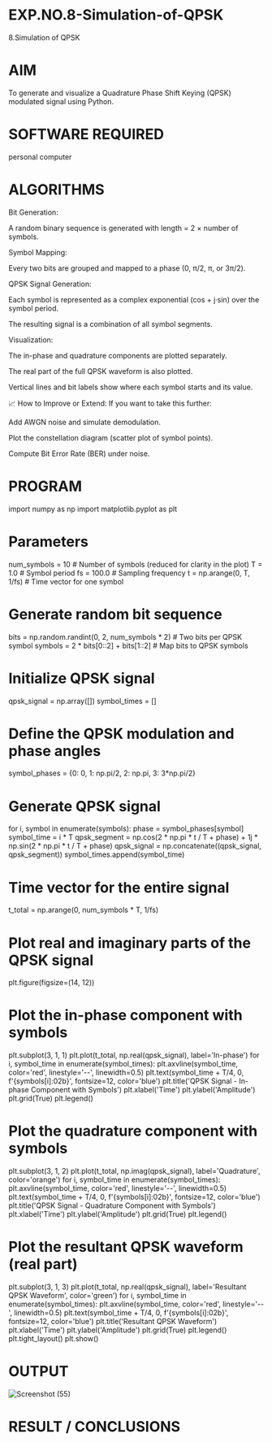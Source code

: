 # EXP.NO.8-Simulation-of-QPSK

8.Simulation of QPSK

# AIM
To generate and visualize a Quadrature Phase Shift Keying (QPSK) modulated signal using Python.
# SOFTWARE REQUIRED
personal computer
# ALGORITHMS
Bit Generation:

A random binary sequence is generated with length = 2 × number of symbols.

Symbol Mapping:

Every two bits are grouped and mapped to a phase (0, π/2, π, or 3π/2).

QPSK Signal Generation:

Each symbol is represented as a complex exponential (cos + j·sin) over the symbol period.

The resulting signal is a combination of all symbol segments.

Visualization:

The in-phase and quadrature components are plotted separately.

The real part of the full QPSK waveform is also plotted.

Vertical lines and bit labels show where each symbol starts and its value.

📈 How to Improve or Extend:
If you want to take this further:

Add AWGN noise and simulate demodulation.

Plot the constellation diagram (scatter plot of symbol points).

Compute Bit Error Rate (BER) under noise.
# PROGRAM
import numpy as np 
import matplotlib.pyplot as plt 
# Parameters 
num_symbols = 10  # Number of symbols (reduced for clarity in the plot) 
T = 1.0  # Symbol period 
fs = 100.0  # Sampling frequency 
t = np.arange(0, T, 1/fs)  # Time vector for one symbol 
# Generate random bit sequence 
bits = np.random.randint(0, 2, num_symbols * 2)  # Two bits per QPSK symbol 
symbols = 2 * bits[0::2] + bits[1::2]  # Map bits to QPSK symbols 
# Initialize QPSK signal 
qpsk_signal = np.array([]) 
symbol_times = [] 
# Define the QPSK modulation and phase angles 
symbol_phases = {0: 0, 1: np.pi/2, 2: np.pi, 3: 3*np.pi/2} 
# Generate QPSK signal 
for i, symbol in enumerate(symbols): 
phase = symbol_phases[symbol] 
symbol_time = i * T 
qpsk_segment = np.cos(2 * np.pi * t / T + phase) + 1j * np.sin(2 * np.pi * t / T + phase) 
qpsk_signal = np.concatenate((qpsk_signal, qpsk_segment)) 
symbol_times.append(symbol_time) 
# Time vector for the entire signal 
t_total = np.arange(0, num_symbols * T, 1/fs) 
# Plot real and imaginary parts of the QPSK signal 
plt.figure(figsize=(14, 12)) 
# Plot the in-phase component with symbols 
plt.subplot(3, 1, 1) 
plt.plot(t_total, np.real(qpsk_signal), label='In-phase') 
for i, symbol_time in enumerate(symbol_times): 
plt.axvline(symbol_time, color='red', linestyle='--', linewidth=0.5) 
plt.text(symbol_time + T/4, 0, f'{symbols[i]:02b}', fontsize=12, color='blue') 
plt.title('QPSK Signal - In-phase Component with Symbols') 
plt.xlabel('Time') 
plt.ylabel('Amplitude') 
plt.grid(True) 
plt.legend() 
# Plot the quadrature component with symbols 
plt.subplot(3, 1, 2) 
plt.plot(t_total, np.imag(qpsk_signal), label='Quadrature', color='orange') 
for i, symbol_time in enumerate(symbol_times): 
plt.axvline(symbol_time, color='red', linestyle='--', linewidth=0.5) 
plt.text(symbol_time + T/4, 0, f'{symbols[i]:02b}', fontsize=12, color='blue') 
plt.title('QPSK Signal - Quadrature Component with Symbols') 
plt.xlabel('Time') 
plt.ylabel('Amplitude') 
plt.grid(True) 
plt.legend() 
# Plot the resultant QPSK waveform (real part) 
plt.subplot(3, 1, 3) 
plt.plot(t_total, np.real(qpsk_signal), label='Resultant QPSK Waveform', color='green') 
for i, symbol_time in enumerate(symbol_times): 
plt.axvline(symbol_time, color='red', linestyle='--', linewidth=0.5) 
plt.text(symbol_time + T/4, 0, f'{symbols[i]:02b}', fontsize=12, color='blue') 
plt.title('Resultant QPSK Waveform') 
plt.xlabel('Time') 
plt.ylabel('Amplitude') 
plt.grid(True) 
plt.legend() 
plt.tight_layout() 
plt.show() 

# OUTPUT
 ![Screenshot (55)](https://github.com/user-attachments/assets/3f43c0ca-405c-40e3-9d41-5784e37567be)

# RESULT / CONCLUSIONS
